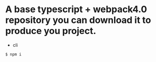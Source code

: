 # A base typescript + webpack4.0 repository you can download it to produce you project.

- cli

```
$ npm i
```
